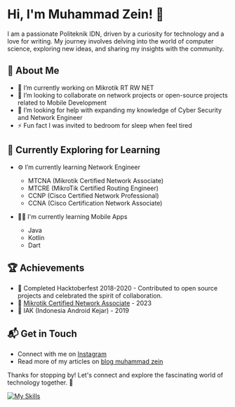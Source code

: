 # Hi, I'm Muhammad Zein! 👋

I am a passionate Politeknik IDN, driven by a curiosity for technology and a love for writing. My journey involves delving into the world of computer science, exploring new ideas, and sharing my insights with the community.

## 🚀 About Me

- 🔭 I’m currently working on Mikrotik RT RW NET
- 👯 I’m looking to collaborate on network projects or open-source projects related to Mobile Development
- 🤔 I’m looking for help with expanding my knowledge of Cyber Security and Network Engineer
- ⚡ Fun fact I was invited to bedroom for sleep when feel tired 

## 🌱 Currently Exploring for Learning

- ⚙️ I’m currently learning Network Engineer
  - MTCNA (Mikrotik Certified Network Associate)
  - MTCRE (MikroTik Certified Routing Engineer)
  - CCNP (Cisco Certified Network Professional)
  - CCNA (Cisco Certification Network Associate)

- 🧑‍💻 I'm currently learning Mobile Apps
  - Java
  - Kotlin
  - Dart
  

 ## 🏆 Achievements

  - 🌟 Completed Hacktoberfest 2018-2020 - Contributed to open source projects and celebrated the spirit of collaboration.
  - 👾 [Mikrotik Certified Network Associate](https://mikrotik.com/training/certificates/c275979c3df36dfae87e)  - 2023
  - 🤖 IAK (Indonesia Android Kejar) - 2019

## 📬 Get in Touch

- Connect with me on [Instagram](https://instagram.com/mhmmd.zayn13)
- Read more of my articles on [blog muhammad zein](https://blog-muhammad-zein.blogspot.com)

Thanks for stopping by! Let's connect and explore the fascinating world of technology together. 🚀

[![My Skills](https://skillicons.dev/icons?i=java,kotlin,androidstudio,figma&theme=light)](https://skillicons.dev)
